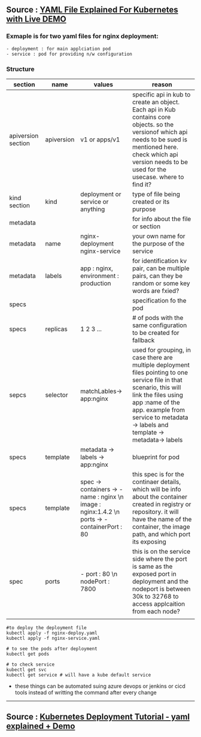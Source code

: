 ## Source : [YAML File Explained For Kubernetes with Live DEMO](https://www.youtube.com/watch?v=Qyfqt0uOHsk)
### Exmaple is for two yaml files for nginx deployment:
    - deployment : for main applciation pod
    - service : pod for providing n/w configuration

### Structure

|section | name | values | reason |
|-|-|-|-|
|apiversion section | apiversion | v1 or apps/v1  | specific api in kub to create an object. Each api in Kub contains core objects. so the versionof which api needs to be sued is mentioned here. check which api version needs to be used for the usecase. where to find it? |
| kind section |kind| deployment or service or anything | type of file being created or its purpose |
| metadata |  | | for info about the file or section |
| metadata | name | nginx-deployment nginx-service | your own name for the purpose of the service |
| metadata | labels | app : nginx, environment : production| for identification kv pair, can be multiple pairs, can they be random or some key words are fxied?|
| specs | | | specification fo the pod  |
| specs  | replicas | 1 2 3 ... | # of pods with the same configuration to be created for fallback|
| sepcs | selector | matchLables-> app:nginx | used for grouping, in case there are multiple deployment files pointing to one service file in that scenario, this will link the files using app :name of the app. example from service to metadata -> labels and template -> metadata-> labels |
| specs | template | metadata -> labels -> app:nginx | blueprint for pod  |
| specs|  template| spec -> containers -> - name : nginx \n image : nginx:1.4.2 \n ports -> -containerPort : 80| this spec is for the continaer details, which will be info about the container created in registry or repository. it will have the name of the container, the image path, and which port its exposing |
| spec | ports | - port : 80 \n nodePort : 7800 | this is on the service side where the port is same as the exposed port in deployment and the nodeport is between 30k to 32768 to access applcaition from each node? |
| | | | |

```cli
#to deploy the deployment file
kubectl apply -f nginx-deploy.yaml
kubectl apply -f nginx-service.yaml

# to see the pods after deployment
kubectl get pods

# to check service
kubectl get svc
kubectl get service # will have a kube default service
```
- these things can be automated suing azure devops or jenkins or cicd tools instead of writting the command after every change

---

## Source : [Kubernetes Deployment Tutorial - yaml explained + Demo](https://youtu.be/y_vy9NVeCzo)
